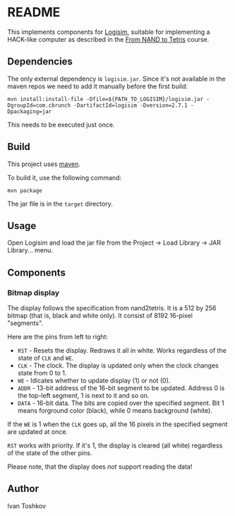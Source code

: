 # README

This implements components for [Logisim](http://www.cburch.com/logisim/index.html), suitable for implementing a HACK-like computer as described in the [From NAND to Tetris](http://nand2tetris.org/) course.

## Dependencies
The only external dependency is `logisim.jar`. Since it's not available in the maven repos we need to add it manually before the first build:

    mvn install:install-file -Dfile=${PATH_TO_LOGISIM}/logisim.jar -DgroupId=com.cbrunch -DartifactId=logisim -Dversion=2.7.1 -Dpackaging=jar

This needs to be executed just once.

## Build
This project uses [maven](https://maven.apache.org/).

To build it, use the following command:

    mvn package

The jar file is in the `target` directory.

## Usage
Open Logisim and load the jar file from the Project -> Load Library -> JAR Library... menu.

## Components

### Bitmap display
The display follows the specification from nand2tetris. It is a 512 by 256 bitmap (that is, black and white only). It consist of 8192 16-pixel "segments".

Here are the pins from left to right:

* `RST` - Resets the display. Redraws it all in white. Works regardless of the state of `CLK` and `WE`.
* `CLK` - The clock. The display is updated only when the clock changes state from 0 to 1.
* `WE` - Idicates whether to update display (1) or not (0).
* `ADDR` - 13-bit address of the 16-bit segment to be updated. Address 0 is the top-left segment, 1 is next to it and so on.
* `DATA` - 16-bit data. The bits are copied over the specified segment. Bit 1 means forground color (black), while 0 means background (white).

If the `WE` is 1 when the `CLK` goes up, all the 16 pixels in the specified segment are updated at once.

`RST` works with priority. If it's 1, the display is cleared (all white) regardless of the state of the other pins.

Please note, that the display does *not* support reading the data!

## Author

Ivan Toshkov
